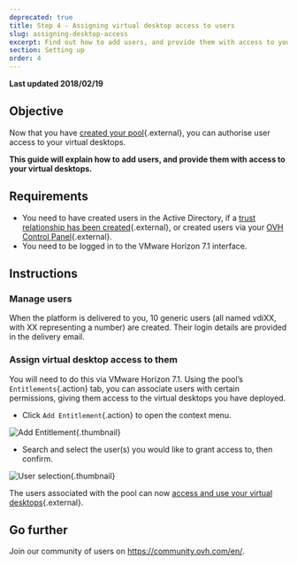```yaml
---
deprecated: true
title: Step 4 - Assigning virtual desktop access to users
slug: assigning-desktop-access
excerpt: Find out how to add users, and provide them with access to your virtual desktops
section: Setting up
order: 4
---
```


**Last updated 2018/02/19**

## Objective

Now that you have [created your pool](https://docs.ovh.com/lt/cloud-desktop-infrastructure/how-to-create-pool/){.external}, you can authorise user access to your virtual desktops.

**This guide will explain how to add users, and provide them with access to your virtual desktops.**


## Requirements

- You need to have created users in the Active Directory, if a [trust relationship has been created](https://docs.ovh.com/lt/cloud-desktop-infrastructure/approval-ad/){.external}, or created users via your [OVH Control Panel](https://www.ovh.com/auth/?action=gotomanager&from=https://www.ovh.ie/&ovhSubsidiary=ie){.external}.
- You need to be logged in to the VMware Horizon 7.1 interface.



## Instructions

### Manage users

When the platform is delivered to you, 10 generic users (all named vdiXX, with XX representing a number) are created. Their login details are provided in the delivery email.


### Assign virtual desktop access to them

You will need to do this via VMware Horizon 7.1. Using the pool’s `Entitlements`{.action} tab, you can associate users with certain permissions, giving them access to the virtual desktops you have deployed.

- Click `Add Entitlement`{.action} to open the context menu.

![Add Entitlement](images/1200.png){.thumbnail}

- Search and select the user(s) you would like to grant access to, then confirm.

![User selection](images/1201.png){.thumbnail}


The users associated with the pool can now [access and use your virtual desktops](https://docs.ovh.com/lt/cloud-desktop-infrastructure/accessing-desktop/){.external}.


## Go further

Join our community of users on <https://community.ovh.com/en/>.